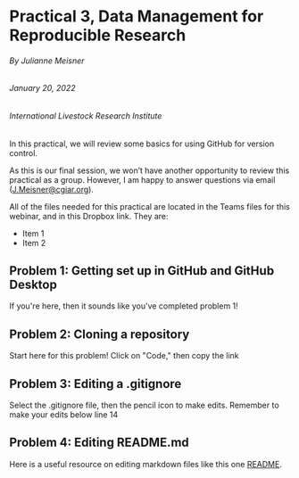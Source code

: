 # Practical 3, Data Management for Reproducible Research
###### By Julianne Meisner
###### January 20, 2022
###### International Livestock Research Institute 

In this practical, we will review some basics for using GitHub for version control.

As this is our final session, we won’t have another opportunity to review this practical as a group. However, I am happy to answer questions via email (J.Meisner@cgiar.org). 

All of the files needed for this practical are located in the Teams files for this webinar, and in this Dropbox link. They are:
- Item 1
- Item 2


## Problem 1: Getting set up in GitHub and GitHub Desktop
If you're here, then it sounds like you've completed problem 1!

## Problem 2: Cloning a repository
Start here for this problem! Click on "Code," then copy the link

## Problem 3: Editing a .gitignore
Select the .gitignore file, then the pencil icon to make edits. Remember to make your edits below line 14

## Problem 4: Editing README.md
Here is a useful resource on editing markdown files like this one [README](https://docs.github.com/en/github/writing-on-github/getting-started-with-writing-and-formatting-on-github/basic-writing-and-formatting-syntax#headings). 


